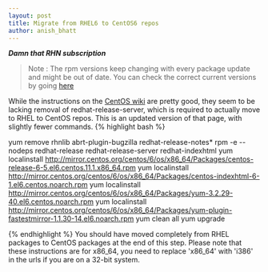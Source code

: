 ```yaml
---
layout: post
title: Migrate from RHEL6 to CentOS6 repos
author: anish_bhatt
---
```


***Damn that RHN subscription***

  > Note : The rpm versions keep changing with every package update and might be out of date. You can check the correct current versions by going [here](http://mirror.centos.org/centos/6/os/x86_64/Packages)

While the instructions on the [CentOS wiki](http://wiki.centos.org/HowTos/MigrationGuide) are pretty good, they seem to be lacking removal of redhat-release-server, which is required to actually move to RHEL to CentOS repos. This is an updated version of that page, with slightly fewer commands.
{% highlight bash %}

yum remove rhnlib abrt-plugin-bugzilla redhat-release-notes*
rpm -e --nodeps redhat-release redhat-release-server redhat-indexhtml
yum localinstall http://mirror.centos.org/centos/6/os/x86_64/Packages/centos-release-6-5.el6.centos.11.1.x86_64.rpm
yum localinstall http://mirror.centos.org/centos/6/os/x86_64/Packages/centos-indexhtml-6-1.el6.centos.noarch.rpm
yum localinstall http://mirror.centos.org/centos/6/os/x86_64/Packages/yum-3.2.29-40.el6.centos.noarch.rpm
yum localinstall http://mirror.centos.org/centos/6/os/x86_64/Packages/yum-plugin-fastestmirror-1.1.30-14.el6.noarch.rpm
yum clean all
yum upgrade

{% endhighlight %}
You should have moved completely from RHEL packages to CentOS packages at the end of this step. Please note that these instructions are for x86\_64, you need to replace 'x86\_64' with 'i386' in the urls if you are on a 32-bit system.
